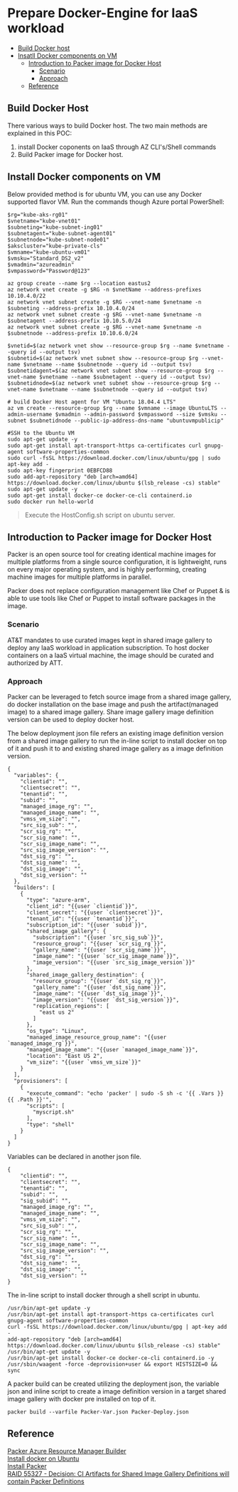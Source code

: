 # Prepare Docker-Engine for IaaS workload

- [Build Docker host](#Build-Docker-Host)
- [Insatll Docker components on VM](#Insatll-Docker-components-on-VM)
  - [Introduction to Packer image for Docker Host](#introduction-to-Packer-image-for-Docker-Host)
    - [Scenario](#scenario)
    - [Approach](#approach)
  - [Reference](#reference)


## Build Docker Host
There various ways to build Docker host. The two main methods are explained in this POC:
  1. install Docker coponents on IaaS through AZ CLI's/Shell commands
  2. Build Packer image for Docker host. 

## Install Docker components on VM 
Below provided method is for ubuntu VM, you can use any Docker supported flavor VM. Run the commands though Azure portal PowerShell:
```
$rg="kube-aks-rg01"
$vnetname="kube-vnet01"
$subneting="kube-subnet-ing01"
$subnetagent="kube-subnet-agent01"
$subnetnode="kube-subnet-node01"
$akscluster="kube-private-cls"
$vmname="kube-ubuntu-vm01"
$vmsku="Standard_DS2_v2"
$vmadmin="azureadmin"
$vmpassword="Password@123"

az group create --name $rg --location eastus2
az network vnet create -g $RG -n $vnetName --address-prefixes 10.10.4.0/22
az network vnet subnet create -g $RG --vnet-name $vnetname -n $subneting --address-prefix 10.10.4.0/24
az network vnet subnet create -g $RG --vnet-name $vnetname -n $subnetagent --address-prefix 10.10.5.0/24
az network vnet subnet create -g $RG --vnet-name $vnetname -n $subnetnode --address-prefix 10.10.6.0/24

$vnetid=$(az network vnet show --resource-group $rg --name $vnetname --query id --output tsv)
$subnetid=$(az network vnet subnet show --resource-group $rg --vnet-name $vnetname --name $subnetnode --query id --output tsv)
$subnetidagent=$(az network vnet subnet show --resource-group $rg --vnet-name $vnetname --name $subnetagent --query id --output tsv)
$subnetidnode=$(az network vnet subnet show --resource-group $rg --vnet-name $vnetname --name $subnetnode --query id --output tsv)

# build Docker Host agent for VM "Ubuntu 18.04.4 LTS"
az vm create --resource-group $rg --name $vmname --image UbuntuLTS --admin-username $vmadmin --admin-password $vmpassword --size $vmsku --subnet $subnetidnode --public-ip-address-dns-name "ubuntuvmpublicip"

#SSH to the Ubuntu VM
sudo apt-get update -y
sudo apt-get install apt-transport-https ca-certificates curl gnupg-agent software-properties-common
sudo curl -fsSL https://download.docker.com/linux/ubuntu/gpg | sudo apt-key add -
sudo apt-key fingerprint 0EBFCD88
sudo add-apt-repository "deb [arch=amd64] https://download.docker.com/linux/ubuntu $(lsb_release -cs) stable"
sudo apt-get update -y
sudo apt-get install docker-ce docker-ce-cli containerd.io
sudo docker run hello-world
```
> Execute the HostConfig.sh script on ubuntu server.


## Introduction to Packer image for Docker Host

Packer is an open source tool for creating identical machine images for multiple platforms from a single source configuration, it is lightweight, runs on every major operating system, and is highly performing, creating machine images for multiple platforms in parallel.

Packer does not replace configuration management like Chef or Puppet & is able to use tools like Chef or Puppet to install software packages in the image.

### Scenario

AT&T mandates to use curated images kept in shared image gallery to deploy any IaaS workload in application subscription. To host docker containers on a IaaS virtual machine, the image should be curated and authorized by ATT. 

### Approach

Packer can be leveraged to fetch source image from a shared image gallery, do docker installation on the base image and push the artifact(managed image) to a shared image gallery. Share image gallery image definition version can be used to deploy docker host.

The below deployment json file refers an existing image definition version from a shared image gallery to run the in-line script to install docker on top of it and push it to and existing shared image gallery as a image definition version.

```
{
  "variables": {
    "clientid": "",
    "clientsecret": "",
    "tenantid": "",
    "subid": "",
    "managed_image_rg": "",
    "managed_image_name": "",
    "vmss_vm_size": "",
    "src_sig_sub": "",
    "scr_sig_rg": "",
    "scr_sig_name": "",
    "scr_sig_image_name": "",
    "src_sig_image_version": "",
    "dst_sig_rg": "",
    "dst_sig_name": "",
    "dst_sig_image": "",
    "dst_sig_version": ""
  },
  "builders": [
    {
      "type": "azure-arm",
      "client_id": "{{user `clientid`}}",
      "client_secret": "{{user `clientsecret`}}",
      "tenant_id": "{{user `tenantid`}}",
      "subscription_id": "{{user `subid`}}",
      "shared_image_gallery": {
        "subscription": "{{user `src_sig_sub`}}",
        "resource_group": "{{user `scr_sig_rg`}}",
        "gallery_name": "{{user `scr_sig_name`}}",
        "image_name": "{{user `scr_sig_image_name`}}",
        "image_version": "{{user `src_sig_image_version`}}"
      },
      "shared_image_gallery_destination": {
        "resource_group": "{{user `dst_sig_rg`}}",
        "gallery_name": "{{user `dst_sig_name`}}",
        "image_name": "{{user `dst_sig_image`}}",
        "image_version": "{{user `dst_sig_version`}}",
        "replication_regions": [
          "east us 2"
        ]
      },
      "os_type": "Linux",
      "managed_image_resource_group_name": "{{user `managed_image_rg`}}",
      "managed_image_name": "{{user `managed_image_name`}}",
      "location": "East US 2",
      "vm_size": "{{user `vmss_vm_size`}}"
    }
  ],
  "provisioners": [
    {
      "execute_command": "echo 'packer' | sudo -S sh -c '{{ .Vars }} {{ .Path }}'",
      "scripts": [
        "myscript.sh"
      ],
      "type": "shell"
    }
  ]
}
```

Variables can be declared in another json file.

```
{
	"clientid": "",
	"clientsecret": "",
	"tenantid": "",
	"subid": "",
	"sig_subid": "",
	"managed_image_rg": "",
	"managed_image_name": "",
	"vmss_vm_size": "",
	"src_sig_sub": "",
	"scr_sig_rg": "",
	"scr_sig_name": "",
	"scr_sig_image_name": "",
	"src_sig_image_version": "",
	"dst_sig_rg": "",
	"dst_sig_name": "",
	"dst_sig_image": "",
	"dst_sig_version": ""
}
```

The in-line script to install docker through a shell script in ubuntu.

```
/usr/bin/apt-get update -y
/usr/bin/apt-get install apt-transport-https ca-certificates curl gnupg-agent software-properties-common
curl -fsSL https://download.docker.com/linux/ubuntu/gpg | apt-key add -
add-apt-repository "deb [arch=amd64] https://download.docker.com/linux/ubuntu $(lsb_release -cs) stable"
/usr/bin/apt-get update -y
/usr/bin/apt-get install docker-ce docker-ce-cli containerd.io -y
/usr/sbin/waagent -force -deprovision+user && export HISTSIZE=0 && sync
```

A packer build can be created utilizing the deployment json, the variable json and inline script to create a image definition version in a target shared image gallery with docker pre installed on top of it.

```
packer build --varfile Packer-Var.json Packer-Deploy.json
```

## Reference
[Packer Azure Resource Manager Builder](https://www.packer.io/docs/builders/azure-arm.html#shared_image_gallery)\
[Install docker on Ubuntu](https://docs.docker.com/engine/install/ubuntu/)\
[Install Packer](https://www.packer.io/intro/getting-started/)\
[RAID 55327 - Decision: CI Artifacts for Shared Image Gallery Definitions will contain Packer Definitions](https://dev.azure.com/ATTDevOps/ATT%20Cloud/_workitems/edit/55327)\
[]()